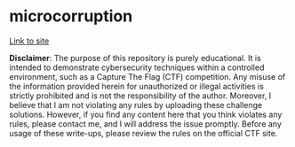 # microcorruption

[Link to site](https://microcorruption.com/)

**Disclaimer**: The purpose of this repository is purely educational. It is intended to demonstrate cybersecurity techniques within a controlled environment, such as a Capture The Flag (CTF) competition. Any misuse of the information provided herein for unauthorized or illegal activities is strictly prohibited and is not the responsibility of the author. Moreover, I believe that I am not violating any rules by uploading these challenge solutions. However, if you find any content here that you think violates any rules, please contact me, and I will address the issue promptly. Before any usage of these write-ups, please review the rules on the official CTF site.
